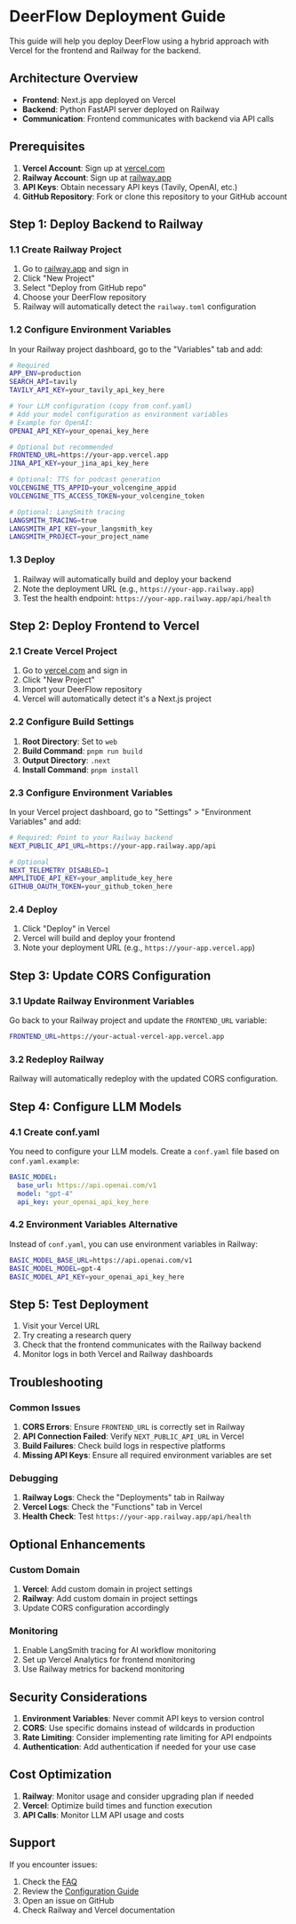 # DeerFlow Deployment Guide

This guide will help you deploy DeerFlow using a hybrid approach with Vercel for the frontend and Railway for the backend.

## Architecture Overview

- **Frontend**: Next.js app deployed on Vercel
- **Backend**: Python FastAPI server deployed on Railway
- **Communication**: Frontend communicates with backend via API calls

## Prerequisites

1. **Vercel Account**: Sign up at [vercel.com](https://vercel.com)
2. **Railway Account**: Sign up at [railway.app](https://railway.app)
3. **API Keys**: Obtain necessary API keys (Tavily, OpenAI, etc.)
4. **GitHub Repository**: Fork or clone this repository to your GitHub account

## Step 1: Deploy Backend to Railway

### 1.1 Create Railway Project

1. Go to [railway.app](https://railway.app) and sign in
2. Click "New Project"
3. Select "Deploy from GitHub repo"
4. Choose your DeerFlow repository
5. Railway will automatically detect the `railway.toml` configuration

### 1.2 Configure Environment Variables

In your Railway project dashboard, go to the "Variables" tab and add:

```bash
# Required
APP_ENV=production
SEARCH_API=tavily
TAVILY_API_KEY=your_tavily_api_key_here

# Your LLM configuration (copy from conf.yaml)
# Add your model configuration as environment variables
# Example for OpenAI:
OPENAI_API_KEY=your_openai_key_here

# Optional but recommended
FRONTEND_URL=https://your-app.vercel.app
JINA_API_KEY=your_jina_api_key_here

# Optional: TTS for podcast generation
VOLCENGINE_TTS_APPID=your_volcengine_appid
VOLCENGINE_TTS_ACCESS_TOKEN=your_volcengine_token

# Optional: LangSmith tracing
LANGSMITH_TRACING=true
LANGSMITH_API_KEY=your_langsmith_key
LANGSMITH_PROJECT=your_project_name
```

### 1.3 Deploy

1. Railway will automatically build and deploy your backend
2. Note the deployment URL (e.g., `https://your-app.railway.app`)
3. Test the health endpoint: `https://your-app.railway.app/api/health`

## Step 2: Deploy Frontend to Vercel

### 2.1 Create Vercel Project

1. Go to [vercel.com](https://vercel.com) and sign in
2. Click "New Project"
3. Import your DeerFlow repository
4. Vercel will automatically detect it's a Next.js project

### 2.2 Configure Build Settings

1. **Root Directory**: Set to `web`
2. **Build Command**: `pnpm run build`
3. **Output Directory**: `.next`
4. **Install Command**: `pnpm install`

### 2.3 Configure Environment Variables

In your Vercel project dashboard, go to "Settings" > "Environment Variables" and add:

```bash
# Required: Point to your Railway backend
NEXT_PUBLIC_API_URL=https://your-app.railway.app/api

# Optional
NEXT_TELEMETRY_DISABLED=1
AMPLITUDE_API_KEY=your_amplitude_key_here
GITHUB_OAUTH_TOKEN=your_github_token_here
```

### 2.4 Deploy

1. Click "Deploy" in Vercel
2. Vercel will build and deploy your frontend
3. Note your deployment URL (e.g., `https://your-app.vercel.app`)

## Step 3: Update CORS Configuration

### 3.1 Update Railway Environment Variables

Go back to your Railway project and update the `FRONTEND_URL` variable:

```bash
FRONTEND_URL=https://your-actual-vercel-app.vercel.app
```

### 3.2 Redeploy Railway

Railway will automatically redeploy with the updated CORS configuration.

## Step 4: Configure LLM Models

### 4.1 Create conf.yaml

You need to configure your LLM models. Create a `conf.yaml` file based on `conf.yaml.example`:

```yaml
BASIC_MODEL:
  base_url: https://api.openai.com/v1
  model: "gpt-4"
  api_key: your_openai_api_key_here
```

### 4.2 Environment Variables Alternative

Instead of `conf.yaml`, you can use environment variables in Railway:

```bash
BASIC_MODEL_BASE_URL=https://api.openai.com/v1
BASIC_MODEL_MODEL=gpt-4
BASIC_MODEL_API_KEY=your_openai_api_key_here
```

## Step 5: Test Deployment

1. Visit your Vercel URL
2. Try creating a research query
3. Check that the frontend communicates with the Railway backend
4. Monitor logs in both Vercel and Railway dashboards

## Troubleshooting

### Common Issues

1. **CORS Errors**: Ensure `FRONTEND_URL` is correctly set in Railway
2. **API Connection Failed**: Verify `NEXT_PUBLIC_API_URL` in Vercel
3. **Build Failures**: Check build logs in respective platforms
4. **Missing API Keys**: Ensure all required environment variables are set

### Debugging

1. **Railway Logs**: Check the "Deployments" tab in Railway
2. **Vercel Logs**: Check the "Functions" tab in Vercel
3. **Health Check**: Test `https://your-app.railway.app/api/health`

## Optional Enhancements

### Custom Domain

1. **Vercel**: Add custom domain in project settings
2. **Railway**: Add custom domain in project settings
3. Update CORS configuration accordingly

### Monitoring

1. Enable LangSmith tracing for AI workflow monitoring
2. Set up Vercel Analytics for frontend monitoring
3. Use Railway metrics for backend monitoring

## Security Considerations

1. **Environment Variables**: Never commit API keys to version control
2. **CORS**: Use specific domains instead of wildcards in production
3. **Rate Limiting**: Consider implementing rate limiting for API endpoints
4. **Authentication**: Add authentication if needed for your use case

## Cost Optimization

1. **Railway**: Monitor usage and consider upgrading plan if needed
2. **Vercel**: Optimize build times and function execution
3. **API Calls**: Monitor LLM API usage and costs

## Support

If you encounter issues:

1. Check the [FAQ](docs/FAQ.md)
2. Review the [Configuration Guide](docs/configuration_guide.md)
3. Open an issue on GitHub
4. Check Railway and Vercel documentation
